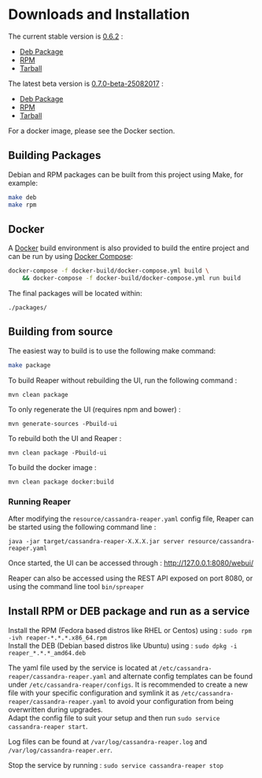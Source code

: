 # Downloads and Installation

The current stable version is [0.6.2](https://github.com/thelastpickle/cassandra-reaper/releases/tag/0.6.2) : 

* [Deb Package](https://github.com/thelastpickle/cassandra-reaper/releases/download/0.6.2/reaper_0.6.2_amd64.deb)
* [RPM](https://github.com/thelastpickle/cassandra-reaper/releases/download/0.6.2/reaper-0.6.2-1.x86_64.rpm)
* [Tarball](https://github.com/thelastpickle/cassandra-reaper/releases/download/0.6.2/cassandra-reaper-0.6.2-release.tar.gz)

The latest beta version is [0.7.0-beta-25082017](https://github.com/thelastpickle/cassandra-reaper/releases/tag/0.7.0-beta-25082017) :

* [Deb Package](https://github.com/thelastpickle/cassandra-reaper/releases/download/0.7.0-beta-25082017/reaper_0.7-SNAPSHOT_amd64.deb)
* [RPM](https://github.com/thelastpickle/cassandra-reaper/releases/download/0.7.0-beta-25082017/reaper-0.7_SNAPSHOT-1.x86_64.rpm)
* [Tarball](https://github.com/thelastpickle/cassandra-reaper/releases/download/0.7.0-beta-25082017/cassandra-reaper-0.7.0-SNAPSHOT-release.tar.gz)
 

For a docker image, please see the Docker section.

## Building Packages

Debian and RPM packages can be built from this project using Make, for example:

```bash
make deb
make rpm
```

## Docker


A [Docker](https://docs.docker.com/engine/installation/) build environment is
also provided to build the entire project and can be run by using
[Docker Compose](https://docs.docker.com/compose/install/):

```bash
docker-compose -f docker-build/docker-compose.yml build \
    && docker-compose -f docker-build/docker-compose.yml run build
```

The final packages will be located within:

```./packages/```


## Building from source

The easiest way to build is to use the following make command:

```bash
make package
```


To build Reaper without rebuilding the UI, run the following command : 

```mvn clean package```

To only regenerate the UI (requires npm and bower) : 

```mvn generate-sources -Pbuild-ui```

To rebuild both the UI and Reaper : 

```mvn clean package -Pbuild-ui```

To build the docker image :

```mvn clean package docker:build```

### Running Reaper

After modifying the `resource/cassandra-reaper.yaml` config file, Reaper can be started using the following command line :

```java -jar target/cassandra-reaper-X.X.X.jar server resource/cassandra-reaper.yaml```

Once started, the UI can be accessed through : http://127.0.0.1:8080/webui/

Reaper can also be accessed using the REST API exposed on port 8080, or using the command line tool `bin/spreaper`



## Install RPM or DEB package and run as a service

Install the RPM (Fedora based distros like RHEL or Centos) using : `sudo rpm -ivh reaper-*.*.*.x86_64.rpm`  
Install the DEB (Debian based distros like Ubuntu) using : `sudo dpkg -i reaper_*.*.*_amd64.deb`

The yaml file used by the service is located at `/etc/cassandra-reaper/cassandra-reaper.yaml` and alternate config templates can be found under `/etc/cassandra-reaper/configs`.
It is recommended to create a new file with your specific configuration and symlink it as `/etc/cassandra-reaper/cassandra-reaper.yaml` to avoid your configuration from being overwritten during upgrades.  
Adapt the config file to suit your setup and then run `sudo service cassandra-reaper start`.  
  
Log files can be found at `/var/log/cassandra-reaper.log` and `/var/log/cassandra-reaper.err`.  

Stop the service by running : `sudo service cassandra-reaper stop`  


